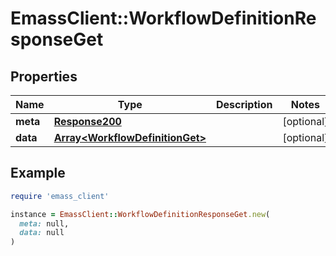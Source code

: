 # EmassClient::WorkflowDefinitionResponseGet

## Properties

| Name | Type | Description | Notes |
| ---- | ---- | ----------- | ----- |
| **meta** | [**Response200**](Response200.md) |  | [optional] |
| **data** | [**Array&lt;WorkflowDefinitionGet&gt;**](WorkflowDefinitionGet.md) |  | [optional] |

## Example

```ruby
require 'emass_client'

instance = EmassClient::WorkflowDefinitionResponseGet.new(
  meta: null,
  data: null
)
```


